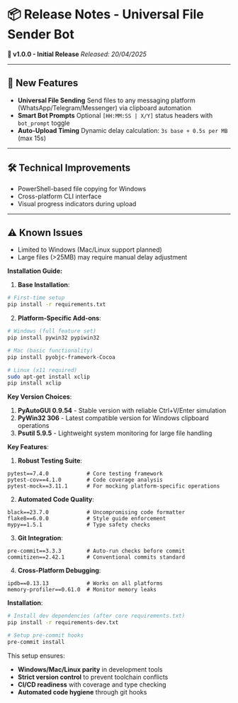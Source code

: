 # 📦 Release Notes - Universal File Sender Bot

**🌟 v1.0.0 - Initial Release**
_Released: 20/04/2025_

---

## 🚀 New Features

- **Universal File Sending**
  Send files to any messaging platform (WhatsApp/Telegram/Messenger) via clipboard automation
- **Smart Bot Prompts**
  Optional `[HH:MM:SS | X/Y]` status headers with `bot_prompt` toggle
- **Auto-Upload Timing**
  Dynamic delay calculation: `3s base + 0.5s per MB` (max 15s)

---

## 🛠 Technical Improvements

- PowerShell-based file copying for Windows
- Cross-platform CLI interface
- Visual progress indicators during upload

---

## ⚠️ Known Issues

- Limited to Windows (Mac/Linux support planned)
- Large files (>25MB) may require manual delay adjustment

**Installation Guide:**

1. **Base Installation**:

```bash
# First-time setup
pip install -r requirements.txt
```

2. **Platform-Specific Add-ons**:

```bash
# Windows (full feature set)
pip install pywin32 pypiwin32

# Mac (basic functionality)
pip install pyobjc-framework-Cocoa

# Linux (x11 required)
sudo apt-get install xclip
pip install xclip
```

**Key Version Choices**:

1. **PyAutoGUI 0.9.54** - Stable version with reliable Ctrl+V/Enter simulation
2. **PyWin32 306** - Latest compatible version for Windows clipboard operations
3. **Psutil 5.9.5** - Lightweight system monitoring for large file handling

**Key Features**:

1. **Robust Testing Suite**:

```text
pytest==7.4.0            # Core testing framework
pytest-cov==4.1.0        # Code coverage analysis
pytest-mock==3.11.1      # For mocking platform-specific operations
```

2. **Automated Code Quality**:

```text
black==23.7.0            # Uncompromising code formatter
flake8==6.0.0            # Style guide enforcement
mypy==1.5.1              # Type safety checks
```

3. **Git Integration**:

```text
pre-commit==3.3.3        # Auto-run checks before commit
commitizen==2.42.1       # Conventional commits standard
```

4. **Cross-Platform Debugging**:

```text
ipdb==0.13.13            # Works on all platforms
memory-profiler==0.61.0  # Monitor memory leaks
```

**Installation**:

```bash
# Install dev dependencies (after core requirements.txt)
pip install -r requirements-dev.txt

# Setup pre-commit hooks
pre-commit install
```

This setup ensures:

- **Windows/Mac/Linux parity** in development tools
- **Strict version control** to prevent toolchain conflicts
- **CI/CD readiness** with coverage and type checking
- **Automated code hygiene** through git hooks
